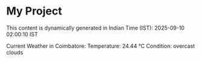 # My Project

This content is dynamically generated in Indian Time (IST): 2025-09-10 02:00:10 IST


Current Weather in Coimbatore:
Temperature: 24.44 °C
Condition: overcast clouds
